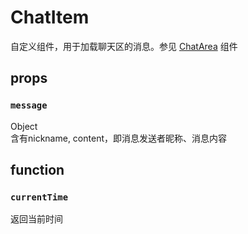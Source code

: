 # ChatItem
自定义组件，用于加载聊天区的消息。参见 [ChatArea](ChatArea.vue.md) 组件

## props
### ```message```
Object  
含有nickname, content，即消息发送者昵称、消息内容

## function
### ```currentTime```
返回当前时间